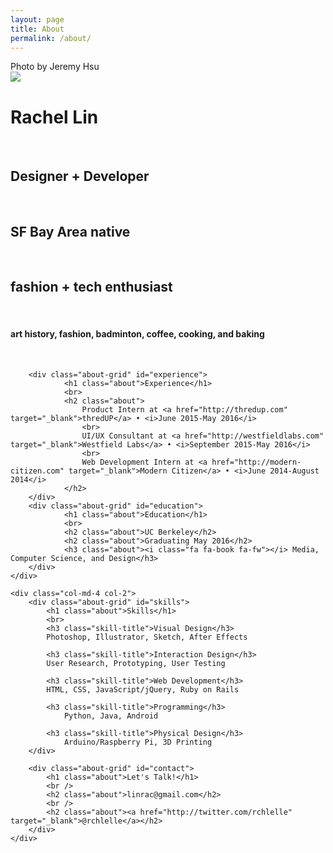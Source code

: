 ```yaml
---
layout: page
title: About
permalink: /about/
---
```

<div class="clearfix row">
	<div class="col-md-12 profile-image">
		<div class="about-img-caption">Photo by Jeremy Hsu</div>
		<img src="{{ site.baseurl }}/img/about/rachel.jpg" class="img-responsive">
	</div>
</div>

<div class="clearfix row">
	<div class="col-md-8 col-1">
		<div class="about-grid" id="name-card">
			<h1 class="about">Rachel Lin</h1>
			<br>
			<h2 class="about">Designer + Developer</h2>
			<br>
			<h2 class="about">SF Bay Area native</h2>
			<br>
			<h2 class="about">fashion + tech enthusiast</h2>
			<br>
			<h4 class="about"><i class="fa fa-heart fa-fw"></i>  art history, fashion, badminton, coffee, cooking, and baking</h4>
			<br>
		</div>

		<div class="about-grid" id="experience">
				<h1 class="about">Experience</h1>
				<br>
				<h2 class="about">
					Product Intern at <a href="http://thredup.com" target="_blank">thredUP</a> • <i>June 2015-May 2016</i>
					<br>
					UI/UX Consultant at <a href="http://westfieldlabs.com" target="_blank">Westfield Labs</a> • <i>September 2015-May 2016</i>
					<br>
					Web Development Intern at <a href="http://modern-citizen.com" target="_blank">Modern Citizen</a> • <i>June 2014-August 2014</i>
				</h2>
		</div>
		<div class="about-grid" id="education">
				<h1 class="about">Education</h1>
				<br>
				<h2 class="about">UC Berkeley</h2>
				<h2 class="about">Graduating May 2016</h2>
				<h3 class="about"><i class="fa fa-book fa-fw"></i> Media, Computer Science, and Design</h3>
		</div>	
	</div>

	<div class="col-md-4 col-2">
		<div class="about-grid" id="skills">
			<h1 class="about">Skills</h1>
			<br>
			<h3 class="skill-title">Visual Design</h3>
			Photoshop, Illustrator, Sketch, After Effects
				
			<h3 class="skill-title">Interaction Design</h3>
			User Research, Prototyping, User Testing

			<h3 class="skill-title">Web Development</h3>
			HTML, CSS, JavaScript/jQuery, Ruby on Rails

			<h3 class="skill-title">Programming</h3>
				Python, Java, Android

			<h3 class="skill-title">Physical Design</h3>
				Arduino/Raspberry Pi, 3D Printing
		</div>

		<div class="about-grid" id="contact">
			<h1 class="about">Let's Talk!</h1>
			<br />
			<h2 class="about">linrac@gmail.com</h2>
			<br />
			<h2 class="about"><a href="http://twitter.com/rchlelle" target="_blank">@rchlelle</a></h2>
		</div>	
	</div>
</div>